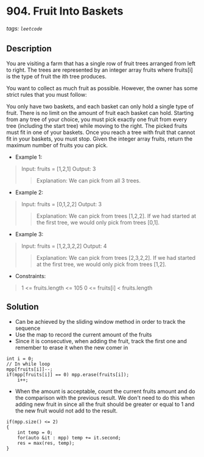 # 904. Fruit Into Baskets
###### tags: `leetcode`
## Description
You are visiting a farm that has a single row of fruit trees arranged from left to right. The trees are represented by an integer array fruits where fruits[i] is the type of fruit the ith tree produces.

You want to collect as much fruit as possible. However, the owner has some strict rules that you must follow:

You only have two baskets, and each basket can only hold a single type of fruit. There is no limit on the amount of fruit each basket can hold.
Starting from any tree of your choice, you must pick exactly one fruit from every tree (including the start tree) while moving to the right. The picked fruits must fit in one of your baskets.
Once you reach a tree with fruit that cannot fit in your baskets, you must stop.
Given the integer array fruits, return the maximum number of fruits you can pick.

- Example 1:

>Input: fruits = [1,2,1]
Output: 3
>>Explanation: We can pick from all 3 trees.

- Example 2:

>Input: fruits = [0,1,2,2]
Output: 3
>>Explanation: We can pick from trees [1,2,2].
If we had started at the first tree, we would only pick from trees [0,1].

- Example 3:

>Input: fruits = [1,2,3,2,2]
Output: 4
>>Explanation: We can pick from trees [2,3,2,2].
If we had started at the first tree, we would only pick from trees [1,2].

- Constraints:

>1 <= fruits.length <= 105
0 <= fruits[i] < fruits.length

## Solution
- Can be achieved by the sliding window method in order to track the sequence
- Use the map to record the current amount of the fruits
- Since it is consecutive, when adding the fruit, track the first one and remember to erase it when the new comer in
```cpp=
int i = 0;
// In while loop
mpp[fruits[i]]--;
if(mpp[fruits[i]] == 0) mpp.erase(fruits[i]);
    i++;
```
- When the amount is acceptable, count the current fruits amount and do the comparison with the previous result. We don't need to do this when adding new fruit in since all the fruit should be greater or equal to 1 and the new fruit would not add to the result.
```cpp=
if(mpp.size() <= 2)
{
    int temp = 0;
    for(auto &it : mpp) temp += it.second;
    res = max(res, temp);
}
```
